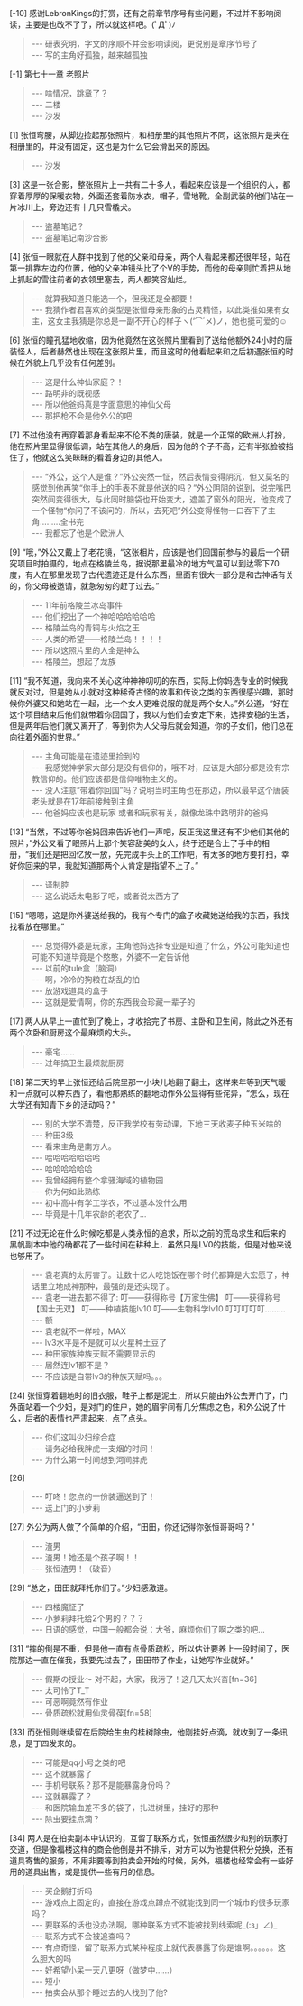 
[-10] 感谢LebronKings的打赏，还有之前章节序号有些问题，不过并不影响阅读，主要是也改不了了，所以就这样吧。(ﾟДﾟ)ﾉ
>--- 研表究明，字文的序顺不并会影响读阅，更说别是章序节号了<br>
>--- 写的主角好孤独，越来越孤独<br>

[-1] 第七十一章 老照片
>--- 啥情况，跳章了？<br>
>--- 二楼<br>
>--- 沙发<br>

[1] 张恒弯腰，从脚边捡起那张照片，和相册里的其他照片不同，这张照片是夹在相册里的，并没有固定，这也是为什么它会滑出来的原因。
>--- 沙发<br>

[3] 这是一张合影，整张照片上一共有二十多人，看起来应该是一个组织的人，都穿着厚厚的保暖衣物，外面还套着防水衣，帽子，雪地靴，全副武装的他们站在一片冰川上，旁边还有十几只雪橇犬。
>--- 盗墓笔记？<br>
>--- 盗墓笔记南沙合影<br>

[4] 张恒一眼就在人群中找到了他的父亲和母亲，两个人看起来都还很年轻，站在第一排靠左边的位置，他的父亲冲镜头比了个V的手势，而他的母亲则忙着把从地上抓起的雪往前者的衣领里塞去，两人都笑容灿烂。
>--- 就算我知道只能选一个，但我还是全都要！<br>
>--- 我猜作者君喜欢的类型是张恒母亲形象的古灵精怪，以此类推如果有女主，这女主我猜是你总是一副不开心的样子ヽ(‘⌒´メ)ノ，她也挺可爱的☺<br>

[6] 张恒的瞳孔猛地收缩，因为他竟然在这张照片里看到了送给他额外24小时的唐装怪人，后者赫然也出现在这张照片里，而且这时的他看起来和之后初遇张恒的时候在外貌上几乎没有任何差别。
>--- 这是什么神仙家庭？！<br>
>--- 路明非的既视感<br>
>--- 所以他爸妈真是字面意思的神仙父母<br>
>--- 那把枪不会是他外公的吧<br>

[7] 不过他没有再穿着那身看起来不伦不类的唐装，就是一个正常的欧洲人打扮，他在照片里显得很低调，站在其他人的身后，因为他的个子不高，还有半张脸被挡住了，他就这么笑眯眯的看着身边的其他人。
>--- “外公，这个人是谁？”外公突然一怔，然后表情变得阴沉，但又莫名的感觉到他再笑“你手上的手表不就是他送的吗？”外公阴阴的说到，说完嘴巴突然间变得很大，与此同时脑袋也开始变大，遮盖了窗外的阳光，他变成了一个怪物“你问了不该问的，所以，去死吧”外公变得怪物一口吞下了主角………全书完<br>
>--- 我都忘了他是个欧洲人<br>

[9] “哦，”外公又戴上了老花镜，“这张相片，应该是他们回国前参与的最后一个研究项目时拍摄的，地点在格陵兰岛，据说那里最冷的地方气温可以到达零下70度，有人在那里发现了古代遗迹还是什么东西，里面有很大一部分是和古神话有关的，你父母被邀请，就急匆匆的赶了过去。”
>--- 11年前格陵兰冰岛事件<br>
>--- 他们挖出了一个神哈哈哈哈哈哈<br>
>--- 格陵兰岛的青铜与火焰之王<br>
>--- 人类的希望——格陵兰岛！！！！<br>
>--- 所以这照片里的人全是神么<br>
>--- 格陵兰，想起了龙族<br>

[11] “我不知道，我向来不关心这种神神叨叨的东西，实际上你妈选专业的时候我就反对过，但是她从小就对这种稀奇古怪的故事和传说之类的东西很感兴趣，那时候你外婆又和她站在一起，比一个女人更难说服的就是两个女人。”外公道，“好在这个项目结束后他们就带着你回国了，我以为他们会安定下来，选择安稳的生活，但是两年后他们就又离开了，等到你为人父母后就会知道，你的子女们，他们总在向往着外面的世界。”
>--- 主角可能是在遗迹里捡到的<br>
>--- 我感觉神学家大部分是没有信仰的，哦不对，应该是大部分都是没有宗教信仰的。他们应该都是信仰唯物主义的。<br>
>--- 没人注意“带着你回国”吗？说明当时主角也在那边，所以最早这个唐装老头就是在17年前接触到主角<br>
>--- 他爸妈应该也是玩家  或者和玩家有关，就像龙珠中路明非的爸妈<br>

[13] “当然，不过等你爸妈回来告诉他们一声吧，反正我这里还有不少他们其他的照片，”外公又看了眼照片上那个笑容甜美的女人，终于还是合上了手中的相册，“我们还是把回忆放一放，先完成手头上的工作吧，有太多的地方要打扫，幸好你回来的早，我就知道那两个人肯定是指望不上了。”
>--- 译制腔<br>
>--- 这么说话太电影了吧，或者说太西方了<br>

[15] “嗯嗯，这是你外婆送给我的，我有个专门的盒子收藏她送给我的东西，我找找看放在哪里。”
>--- 总觉得外婆是玩家，主角他妈选择专业是知道了什么，外公可能知道也可能不知道毕竟是个憨憨，外婆不一定告诉他<br>
>--- 以前的tule盒（脑洞）<br>
>--- 啊，冷冷的狗粮在胡乱的拍<br>
>--- 放游戏道具的盒子<br>
>--- 这就是爱情啊，你的东西我会珍藏一辈子的<br>

[17] 两人从早上一直忙到了晚上，才收拾完了书房、主卧和卫生间，除此之外还有两个次卧和厨房这个最麻烦的大头。
>--- 豪宅……<br>
>--- 过年搞卫生最烦就厨房<br>

[18] 第二天的早上张恒还给后院里那一小块儿地翻了翻土，这样来年等到天气暖和一点就可以种东西了，看他那熟练的翻地动作外公显得有些诧异，“怎么，现在大学还有知青下乡的活动吗？”
>--- 别的大学不清楚，反正我学校有劳动课，下地三天收麦子种玉米啥的<br>
>--- 种田3级<br>
>--- 看来主角是南方人。<br>
>--- 哈哈哈哈哈哈哈<br>
>--- 哈哈哈哈哈哈<br>
>--- 我曾经拥有整个拿骚海域的植物园<br>
>--- 你为何如此熟练<br>
>--- 初中高中有学工学农，不过基本没什么用<br>
>--- 毕竟是十几年农龄的老农了...<br>

[21] 不过无论在什么时候吃都是人类永恒的追求，所以之前的荒岛求生和后来的黑帆副本中他的确都花了一些时间在耕种上，虽然只是LV0的技能，但是对他来说也够用了。
>--- 袁老真的太厉害了。让数十亿人吃饱饭在哪个时代都算是大宏愿了，神话里立地成神那种，最强的是还实现了。<br>
>--- 袁老一进去那不得了:
叮——获得称号【万家生佛】
叮——获得称号【国士无双】
叮——种植技能lv10
叮——生物科学lv10
叮叮叮叮叮………<br>
>--- 额<br>
>--- 袁老就不一样啦，MAX<br>
>--- lv3水平是不是就可以火星种土豆了<br>
>--- 种田家族种族天赋不需要显示的<br>
>--- 居然连lv1都不是？<br>
>--- 不应该是自带lv3的种族天赋吗。。。<br>

[24] 张恒穿着翻地时的旧衣服，鞋子上都是泥土，所以只能由外公去开门了，门外面站着一个少妇，是对门的住户，她的眉宇间有几分焦虑之色，和外公说了什么，后者的表情也严肃起来，点了点头。
>--- 你们这叫少妇综合症<br>
>--- 请务必给我胖虎一支烟的时间！<br>
>--- 为什么第一时间想到河间胖虎<br>

[26] 
>--- 叮咚！您点的一份装逼送到了！<br>
>--- 送上门的小萝莉<br>

[27] 外公为两人做了个简单的介绍，“田田，你还记得你张恒哥哥吗？”
>--- 渣男<br>
>--- 渣男！她还是个孩子啊！！<br>
>--- 张恒渣男！（破音）<br>

[29] “总之，田田就拜托你们了。”少妇感激道。
>--- 四楼魔怔了<br>
>--- 小萝莉拜托给2个男的？？？<br>
>--- 日语的感觉，中国一般都会说：大爷，麻烦你们了啊之类的吧...<br>

[31] “摔的倒是不重，但是他一直有点骨质疏松，所以估计要养上一段时间了，医院那边一直在催我，我要先过去了，田田带了作业，让她写作业就好。”
>--- 假期の授业～
对不起，大家，我污了！这几天太兴奋[fn=36]<br>
>--- 太可怜了T_T<br>
>--- 可恶啊竟然有作业<br>
>--- 骨质疏松就用仙灵骨葆[fn=58]<br>

[33] 而张恒则继续留在后院给生虫的桂树除虫，他刚挂好点滴，就收到了一条讯息，是丁四发来的。
>--- 可能是qq小号之类的吧<br>
>--- 这不就暴露了<br>
>--- 手机号联系？那不是能暴露身份吗？<br>
>--- 这就暴露了？<br>
>--- 和医院输血差不多的袋子，扎进树里，挂好的那种<br>
>--- 除虫要挂点滴？<br>

[34] 两人是在拍卖副本中认识的，互留了联系方式，张恒虽然很少和别的玩家打交道，但是像福楼这样的商会他倒是并不排斥，对方可以为他提供积分兑换，还有道具寄售的服务，不用非要等到拍卖会开始的时候，另外，福楼也经常会有一些好用的道具出售，或是提供一些有用的信息。
>--- 买企鹅打折吗<br>
>--- 游戏点上固定的，直接在游戏点蹲点不就能找到同一个城市的很多玩家吗？<br>
>--- 要联系的话也没办法啊，哪种联系方式不能被找到线索呢_(:з」∠)_<br>
>--- 联系方式不会被追查吗？<br>
>--- 有点奇怪，留了联系方式某种程度上就代表暴露了你是谁啊。。。。。。这么胆大的吗<br>
>--- 好希望小呆一天八更呀（做梦中……）<br>
>--- 短小<br>
>--- 拍卖会从那个睡过去的人找到了他?<br>
